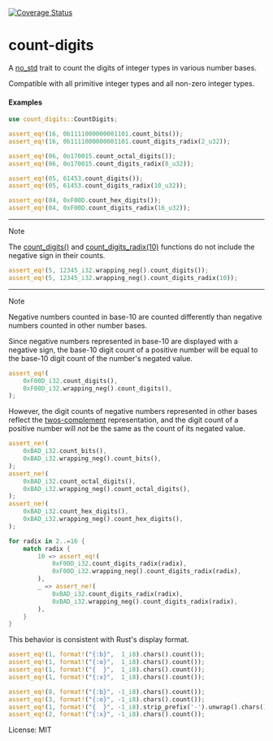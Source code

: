 [![Coverage Status](https://codecov.io/gh/nordzilla/count-digits/branch/main/graph/badge.svg)](https://codecov.io/gh/nordzilla/count-digits)

# count-digits

A [no_std](https://docs.rust-embedded.org/book/intro/no-std.html) trait to count
the digits of integer types in various number bases.

Compatible with all primitive integer types and all non-zero integer types.

#### Examples

```rust
use count_digits::CountDigits;

assert_eq!(16, 0b1111000000001101.count_bits());
assert_eq!(16, 0b1111000000001101.count_digits_radix(2_u32));

assert_eq!(06, 0o170015.count_octal_digits());
assert_eq!(06, 0o170015.count_digits_radix(8_u32));

assert_eq!(05, 61453.count_digits());
assert_eq!(05, 61453.count_digits_radix(10_u32));

assert_eq!(04, 0xF00D.count_hex_digits());
assert_eq!(04, 0xF00D.count_digits_radix(16_u32));
```

---

> [!NOTE]  
> The [count_digits()](https://docs.rs/count-digits/latest/count_digits/trait.CountDigits.html#tymethod.count_digits)
> and [count_digits_radix(10)](https://docs.rs/count-digits/latest/count_digits/trait.CountDigits.html#tymethod.count_digits_radix)
> functions do not include the negative sign in their counts.

```rust
assert_eq!(5, 12345_i32.wrapping_neg().count_digits());
assert_eq!(5, 12345_i32.wrapping_neg().count_digits_radix(10));
````

---

> [!NOTE]  
> Negative numbers counted in base-10 are counted differently than
> negative numbers counted in other number bases.

Since negative numbers represented in base-10 are displayed with a negative sign,
the base-10 digit count of a positive number will be equal to the base-10 digit count
of the number's negated value.

```rust
assert_eq!(
    0xF00D_i32.count_digits(),
    0xF00D_i32.wrapping_neg().count_digits(),
);
````

However, the digit counts of negative numbers represented in other bases reflect the
[twos-complement](https://en.wikipedia.org/wiki/Two%27s_complement) representation,
and the digit count of a positive number will _not_ be the same as the count
of its negated value.

```rust
assert_ne!(
    0xBAD_i32.count_bits(),
    0xBAD_i32.wrapping_neg().count_bits(),
);
assert_ne!(
    0xBAD_i32.count_octal_digits(),
    0xBAD_i32.wrapping_neg().count_octal_digits(),
);
assert_ne!(
    0xBAD_i32.count_hex_digits(),
    0xBAD_i32.wrapping_neg().count_hex_digits(),
);

for radix in 2..=16 {
    match radix {
        10 => assert_eq!(
            0xF00D_i32.count_digits_radix(radix),
            0xF00D_i32.wrapping_neg().count_digits_radix(radix),
        ),
        _ => assert_ne!(
            0xBAD_i32.count_digits_radix(radix),
            0xBAD_i32.wrapping_neg().count_digits_radix(radix),
        ),
    }
}
````

This behavior is consistent with Rust's display format.
```rust
assert_eq!(1, format!("{:b}",  1_i8).chars().count());
assert_eq!(1, format!("{:o}",  1_i8).chars().count());
assert_eq!(1, format!("{  }",  1_i8).chars().count());
assert_eq!(1, format!("{:x}",  1_i8).chars().count());

assert_eq!(8, format!("{:b}", -1_i8).chars().count());
assert_eq!(3, format!("{:o}", -1_i8).chars().count());
assert_eq!(1, format!("{  }", -1_i8).strip_prefix('-').unwrap().chars().count());
assert_eq!(2, format!("{:x}", -1_i8).chars().count());
````

License: MIT
